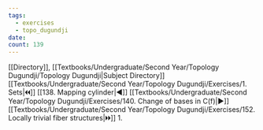 ```yaml
---
tags:
  - exercises
  - topo_dugundji
date: 
count: 139
---
```

[[Directory]], [[Textbooks/Undergraduate/Second Year/Topology Dugundji/Topology Dugundji|Subject Directory]]
[[Textbooks/Undergraduate/Second Year/Topology Dugundji/Exercises/1. Sets|🞀🞀]] [[138. Mapping cylinder|◀]] [[Textbooks/Undergraduate/Second Year/Topology Dugundji/Exercises/140. Change of bases in C(f)|▶]] [[Textbooks/Undergraduate/Second Year/Topology Dugundji/Exercises/152. Locally trivial fiber structures|🞂🞂]]
1. 